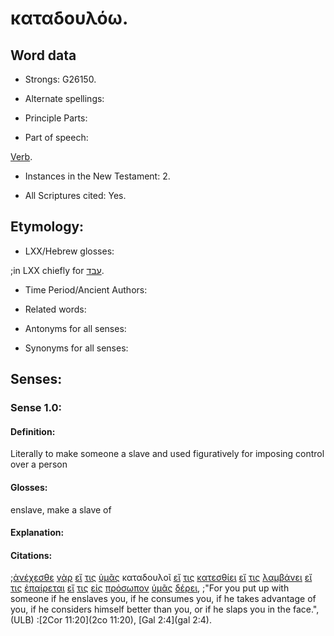# καταδουλόω.

<!-- Status: S2=Needs2ndReview -->
<!-- Lexica used for edits: BDAG, FFM, LN, BN, A-S -->

## Word data

* Strongs: G26150.


* Alternate spellings:

* Principle Parts: 

* Part of speech: 

[Verb](http://ugg.readthedocs.io/en/latest/verb.html).

* Instances in the New Testament: 2.

* All Scriptures cited: Yes.

## Etymology: 

* LXX/Hebrew glosses: 

;in LXX chiefly for [עבד](//en-uhal/H5647).

* Time Period/Ancient Authors: 

* Related words: 

* Antonyms for all senses:

* Synonyms for all senses: 

## Senses:

### Sense 1.0:

#### Definition: 

Literally to make someone a slave and used figuratively for imposing control over a person  

#### Glosses:

enslave, make a slave of

#### Explanation:

#### Citations:

;[ἀνέχεσθε](../G04300/01.md) [γὰρ](../G10630/01.md) [εἴ](../G14870/01.md) [τις](../G51000/01.md) [ὑμᾶς](../G47710/01.md) καταδουλοῖ [εἴ](../G14870/01.md) [τις](../G51000/01.md) [κατεσθίει](../G27190/01.md) [εἴ](../G14870/01.md) [τις](../G51000/01.md) [λαμβάνει](../G29830/01.md) [εἴ](../G14870/01.md) [τις](../G51000/01.md) [ἐπαίρεται](../G18690/01.md) [εἴ](../G14870/01.md) [τις](../G51000/01.md) [εἰς](../G15190/01.md) [πρόσωπον](../G43830/01.md) [ὑμᾶς](../G47710/01.md) [δέρει](../G11940/01.md), 
;"For you put up with someone if he enslaves you, if he consumes you, if he takes advantage of you, if he considers himself better than you, or if he slaps you in the face.",  (ULB)
:[2Cor 11:20](2co 11:20),  [Gal 2:4](gal 2:4).
